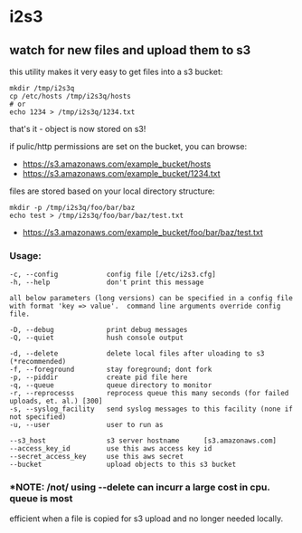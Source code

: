# i2s3

## watch for new files and upload them to s3

this utility makes it very easy to get files into a s3 bucket:
```
mkdir /tmp/i2s3q
cp /etc/hosts /tmp/i2s3q/hosts
# or
echo 1234 > /tmp/i2s3q/1234.txt
```

that's it - object is now stored on s3!

if pulic/http permissions are set on the bucket, you can browse:

 - https://s3.amazonaws.com/example_bucket/hosts
 - https://s3.amazonaws.com/example_bucket/1234.txt

files are stored based on your local directory structure:
```
mkdir -p /tmp/i2s3q/foo/bar/baz
echo test > /tmp/i2s3q/foo/bar/baz/test.txt
```
 - https://s3.amazonaws.com/example_bucket/foo/bar/baz/test.txt


### Usage:

    -c, --config            config file [/etc/i2s3.cfg]
    -h, --help              don't print this message

    all below parameters (long versions) can be specified in a config file
    with format 'key => value'.  command line arguments override config file.

    -D, --debug             print debug messages
    -Q, --quiet             hush console output

    -d, --delete            delete local files after uloading to s3 (*recommended)
    -f, --foreground        stay foreground; dont fork
    -p, --piddir            create pid file here
    -q, --queue             queue directory to monitor
    -r, --reprocesss        reprocess queue this many seconds (for failed uploads, et. al.) [300]
    -s, --syslog_facility   send syslog messages to this facility (none if not specified)
    -u, --user              user to run as

    --s3_host               s3 server hostname      [s3.amazonaws.com]
    --access_key_id         use this aws access key id
    --secret_access_key     use this aws secret
    --bucket                upload objects to this s3 bucket


### *NOTE: /not/ using --delete can incurr a large cost in cpu.  queue is most
efficient when a file is copied for s3 upload and no longer needed locally.

